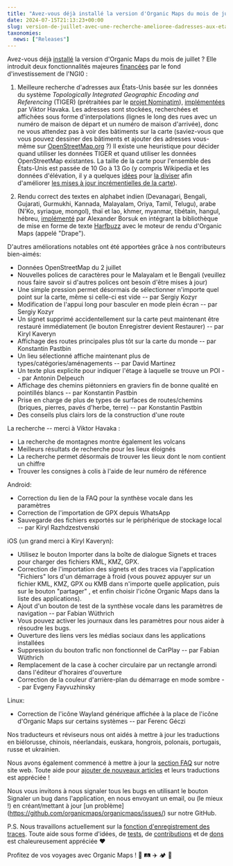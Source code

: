 ```yaml
---
title: "Avez-vous déjà installé la version d'Organic Maps du mois de juillet ? Elle introduit deux fonctionnalités majeures financées par le fonds d'investissement de l'NGI0"
date: 2024-07-15T21:13:23+00:00
slug: version-de-juillet-avec-une-recherche-amelioree-dadresses-aux-etats-unis-utilisant-les-donnees-tiger-et-un-rendu-de-texte-corrige-pour-les-ecritures-non-latines-financees-par-le-fonds-dinvestissement-de-lngi0
taxonomies:
  news: ["Releases"]
---
```


Avez-vous déjà [installé](https://omaps.app/get) la version d'Organic Maps du mois de juillet ? Elle introduit deux fonctionnalités majeures [financées](https://nlnet.nl/project/OrganicMaps/) par le fond d'investissement de l'NGI0 :

1. Meilleure recherche d'adresses aux États-Unis basée sur les données du système _Topologically Integrated Geographic Encoding and Referencing_ (TIGER) (prétraitées par le [projet Nominatim](https://nominatim.org/data/)), [implémentées](https://github.com/organicmaps/organicmaps/issues/2532) par Viktor Havaka. Les adresses sont stockées, recherchées et affichées sous forme d'interpolations (lignes le long des rues avec un numéro de maison de départ et un numéro de maison d'arrivée), donc ne vous attendez pas à voir des bâtiments sur la carte (saviez-vous que vous pouvez dessiner des bâtiments et ajouter des adresses vous-même sur [OpenStreetMap.org](https://openstreetmap.org/) ?)
Il existe une heuristique pour décider quand utiliser les données TIGER et quand utiliser les données OpenStreetMap existantes.
La taille de la carte pour l'ensemble des États-Unis est passée de 10 Go à 13 Go (y compris Wikipedia et les données d'élévation, il y a quelques [idées](https://github.com/organicmaps/organicmaps/issues/8672) pour [la diviser](https://github.com/organicmaps/organicmaps/issues/5912) afin d'améliorer [les mises à jour incrémentielles de la carte](https://github.com/organicmaps/organicmaps/issues/2317)).

2. Rendu correct des textes en alphabet indien (Devanagari, Bengali, Gujarati, Gurmukhi, Kannada, Malayalam, Oriya, Tamil, Telugu), arabe (N'Ko, syriaque, mongol), thaï et lao, khmer, myanmar, tibétain, hangul, hébreu, [implémenté](https://github.com/organicmaps/organicmaps/issues/4281) par Alexander Borsuk en intégrant la bibliothèque de mise en forme de texte [Harfbuzz](https://harfbuzz.github.io/) avec le moteur de rendu d'Organic Maps (appelé "Drape").

D'autres améliorations notables ont été apportées grâce à nos contributeurs bien-aimés:

* Données OpenStreetMap du 2 juillet
* Nouvelles polices de caractères pour le Malayalam et le Bengali (veuillez nous faire savoir si d'autres polices ont besoin d'être mises à jour)
* Une simple pression permet désormais de sélectionner n'importe quel point sur la carte, même si celle-ci est vide -- par Sergiy Kozyr
* Modification de l'appui long pour basculer en mode plein écran -- par Sergiy Kozyr
* Un signet supprimé accidentellement sur la carte peut maintenant être restauré immédiatement (le bouton Enregistrer devient Restaurer) -- par Kiryl Kaveryn
* Affichage des routes principales plus tôt sur la carte du monde -- par Konstantin Pastbin
* Un lieu sélectionné affiche maintenant plus de types/catégories/aménagements -- par David Martinez
* Un texte plus explicite pour indiquer l'étage à laquelle se trouve un POI -- par Antonin Delpeuch
* Affichage des chemins piétonniers en graviers fin de bonne qualité en pointillés blancs -- par Konstantin Pastbin
* Prise en charge de plus de types de surfaces de routes/chemins (briques, pierres, pavés d'herbe, terre) -- par Konstantin Pastbin
* Des conseils plus clairs lors de la construction d'une route

La recherche -- merci à Viktor Havaka :
* La recherche de montagnes montre également les volcans
* Meilleurs résultats de recherche pour les lieux éloignés
* La recherche permet désormais de trouver les lieux dont le nom contient un chiffre
* Trouver les consignes à colis à l'aide de leur numéro de référence

Android:
* Correction du lien de la FAQ pour la synthèse vocale dans les paramètres
* Correction de l'importation de GPX depuis WhatsApp
* Sauvegarde des fichiers exportés sur le périphérique de stockage local -- par Kiryl Razhdzestvenski

iOS (un grand merci à Kiryl Kaveryn):
* Utilisez le bouton Importer dans la boîte de dialogue Signets et traces pour charger des fichiers KML, KMZ, GPX.
* Correction de l'importation des signets et des traces via l'application "Fichiers" lors d'un démarrage à froid (vous pouvez appuyer sur un fichier KML, KMZ, GPX ou KMB dans n'importe quelle application, puis sur le bouton "partager" , et enfin choisir l'icône Organic Maps dans la liste des applications).
* Ajout d'un bouton de test de la synthèse vocale dans les paramètres de navigation -- par Fabian Wüthrich
* Vous pouvez activer les journaux dans les paramètres pour nous aider à résoudre les bugs.
* Ouverture des liens vers les médias sociaux dans les applications installées
* Suppression du bouton trafic non fonctionnel de CarPlay -- par Fabian Wüthrich
* Remplacement de la case à cocher circulaire par un rectangle arrondi dans l'éditeur d'horaires d'ouverture
* Correction de la couleur d'arrière-plan du démarrage en mode sombre -- par Evgeny Fayvuzhinsky

Linux:
* Correction de l'icône Wayland générique affichée à la place de l'icône d'Organic Maps sur certains systèmes -- par Ferenc Géczi

Nos traducteurs et réviseurs nous ont aidés à mettre à jour les traductions en biélorusse, chinois, néerlandais, euskara, hongrois, polonais, portugais, russe et ukrainien.

Nous avons également commencé à mettre à jour la [section FAQ](https://organicmaps.app/faq/) sur notre site web. Toute aide pour [ajouter de nouveaux articles](https://github.com/organicmaps/organicmaps.github.io/) et leurs traductions est appréciée !

Nous vous invitons à nous signaler tous les bugs en utilisant le bouton Signaler un bug dans l'application, en nous envoyant un email, ou (le mieux !) en créant/mettant à jour [un problème] (https://github.com/organicmaps/organicmaps/issues/) sur notre GitHub.

P.S. Nous travaillons actuellement sur la [fonction d'enregistrement des traces](https://github.com/organicmaps/organicmaps/labels/Track%20Recording). Toute aide sous forme d'idées, de [tests](https://organicmaps.app/#community), de [contributions](https://organicmaps.app/support-us/) et de [dons](https://organicmaps.app/donate/) est chaleureusement appréciée ❤️

Profitez de vos voyages avec Organic Maps ! 🚕 🛤 ✈️ 🏕 👣
